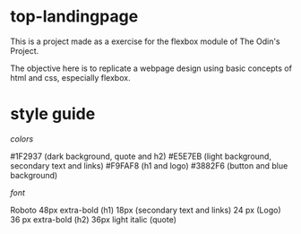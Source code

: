 # top-landingpage

This is a project made as a exercise for the flexbox module of The Odin's Project.

The objective here is to replicate a webpage design using basic concepts of html and css, especially flexbox.

# style guide

_colors_

#1F2937 (dark background, quote and h2)
#E5E7EB (light background, secondary text and links)
#F9FAF8 (h1 and logo)
#3882F6 (button and blue background)

_font_

Roboto
48px extra-bold (h1)
18px (secondary text and links)
24 px (Logo)
36 px extra-bold (h2)
36px light italic (quote)